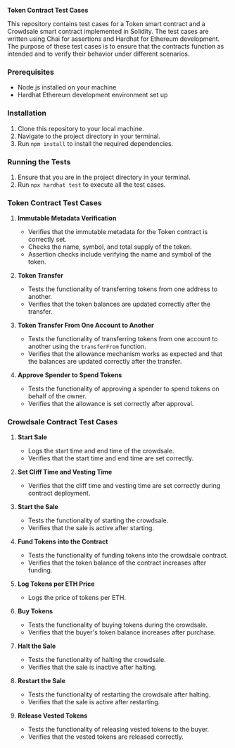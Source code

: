 **Token Contract Test Cases**

This repository contains test cases for a Token smart contract and a Crowdsale smart contract implemented in Solidity. The test cases are written using Chai for assertions and Hardhat for Ethereum development. The purpose of these test cases is to ensure that the contracts function as intended and to verify their behavior under different scenarios.

### Prerequisites
- Node.js installed on your machine
- Hardhat Ethereum development environment set up

### Installation
1. Clone this repository to your local machine.
2. Navigate to the project directory in your terminal.
3. Run `npm install` to install the required dependencies.

### Running the Tests
1. Ensure that you are in the project directory in your terminal.
2. Run `npx hardhat test` to execute all the test cases.

### Token Contract Test Cases

1. **Immutable Metadata Verification**
   - Verifies that the immutable metadata for the Token contract is correctly set.
   - Checks the name, symbol, and total supply of the token.
   - Assertion checks include verifying the name and symbol of the token.
   
2. **Token Transfer**
   - Tests the functionality of transferring tokens from one address to another.
   - Verifies that the token balances are updated correctly after the transfer.

3. **Token Transfer From One Account to Another**
   - Tests the functionality of transferring tokens from one account to another using the `transferFrom` function.
   - Verifies that the allowance mechanism works as expected and that the balances are updated correctly after the transfer.

4. **Approve Spender to Spend Tokens**
   - Tests the functionality of approving a spender to spend tokens on behalf of the owner.
   - Verifies that the allowance is set correctly after approval.

### Crowdsale Contract Test Cases

1. **Start Sale**
   - Logs the start time and end time of the crowdsale.
   - Verifies that the start time and end time are set correctly.

2. **Set Cliff Time and Vesting Time**
   - Verifies that the cliff time and vesting time are set correctly during contract deployment.

3. **Start the Sale**
   - Tests the functionality of starting the crowdsale.
   - Verifies that the sale is active after starting.

4. **Fund Tokens into the Contract**
   - Tests the functionality of funding tokens into the crowdsale contract.
   - Verifies that the token balance of the contract increases after funding.

5. **Log Tokens per ETH Price**
   - Logs the price of tokens per ETH.

6. **Buy Tokens**
   - Tests the functionality of buying tokens during the crowdsale.
   - Verifies that the buyer's token balance increases after purchase.

7. **Halt the Sale**
   - Tests the functionality of halting the crowdsale.
   - Verifies that the sale is inactive after halting.

8. **Restart the Sale**
   - Tests the functionality of restarting the crowdsale after halting.
   - Verifies that the sale is active after restarting.

9. **Release Vested Tokens**
   - Tests the functionality of releasing vested tokens to the buyer.
   - Verifies that the vested tokens are released correctly.

